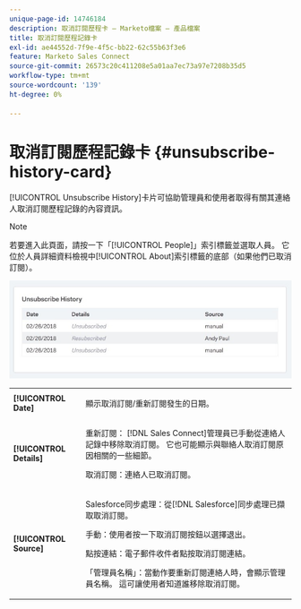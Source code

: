 ```yaml
---
unique-page-id: 14746184
description: 取消訂閱歷程卡 — Marketo檔案 — 產品檔案
title: 取消訂閱歷程記錄卡
exl-id: ae44552d-7f9e-4f5c-bb22-62c55b63f3e6
feature: Marketo Sales Connect
source-git-commit: 26573c20c411208e5a01aa7ec73a97e7208b35d5
workflow-type: tm+mt
source-wordcount: '139'
ht-degree: 0%

---
```


# 取消訂閱歷程記錄卡 {#unsubscribe-history-card}

[!UICONTROL Unsubscribe History]卡片可協助管理員和使用者取得有關其連絡人取消訂閱歷程記錄的內容資訊。

>[!NOTE]
>
>若要進入此頁面，請按一下「[!UICONTROL People]」索引標籤並選取人員。 它位於人員詳細資料檢視中[!UICONTROL About]索引標籤的底部（如果他們已取消訂閱）。

![](assets/1-1.jpg)

<table>
 <colgroup>
  <col>
  <col>
 </colgroup>
 <tbody>
  <tr>
   <td><strong>[!UICONTROL Date]</strong></td>
   <td><p>顯示取消訂閱/重新訂閱發生的日期。</p></td>
  </tr>
  <tr>
   <td><strong>[!UICONTROL Details]</strong></td>
   <td><p>重新訂閱： [!DNL Sales Connect]管理員已手動從連絡人記錄中移除取消訂閱。 它也可能顯示與聯絡人取消訂閱原因相關的一些細節。</p><p>取消訂閱：連絡人已取消訂閱。</p></td>
  </tr>
  <tr>
   <td><strong>[!UICONTROL Source]</strong></td>
   <td><p>Salesforce同步處理：從[!DNL Salesforce]同步處理已擷取取消訂閱。</p><p>手動：使用者按一下取消訂閱按鈕以選擇退出。</p><p>點按連結：電子郵件收件者點按取消訂閱連結。</p><p>「管理員名稱」：當動作要重新訂閱連絡人時，會顯示管理員名稱。 這可讓使用者知道誰移除取消訂閱。</p></td>
  </tr>
 </tbody>
</table>
